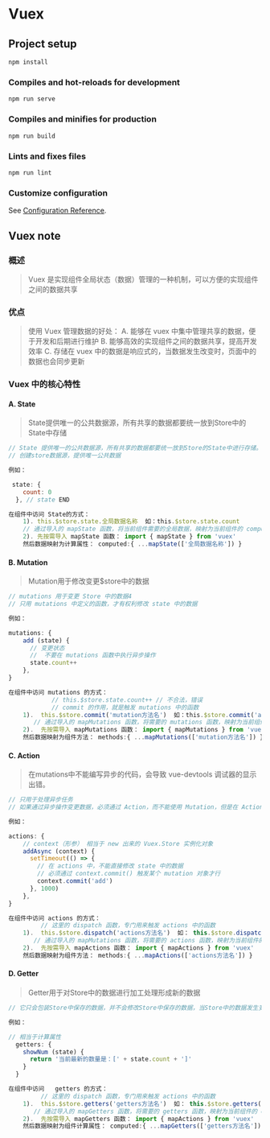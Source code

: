 # Vuex 

## Project setup

```
npm install
```

### Compiles and hot-reloads for development

```
npm run serve
```

### Compiles and minifies for production
```
npm run build
```

### Lints and fixes files

```
npm run lint
```

### Customize configuration
See [Configuration Reference](https://cli.vuejs.org/config/).



## Vuex note



### 概述

> Vuex 是实现组件全局状态（数据）管理的一种机制，可以方便的实现组件之间的数据共享



### 优点

> 使用 Vuex 管理数据的好处：
>				A. 能够在 vuex 中集中管理共享的数据，便于开发和后期进行维护
>				B. 能够高效的实现组件之间的数据共享，提高开发效率
>				C. 存储在 vuex 中的数据是响应式的，当数据发生改变时，页面中的数据也会同步更新



### Vuex 中的核心特性



#### A. State

> State提供唯一的公共数据源，所有共享的数据都要统一放到Store中的State中存储

```javascript
// State 提供唯一的公共数据源，所有共享的数据都要统一放到Store的State中进行存储。
// 创建store数据源，提供唯一公共数据

例如：

 state: {
    count: 0
  }, // state END

在组件中访问 State的方式：
	1). this.$store.state.全局数据名称  如：this.$store.state.count
	// 通过导入的 mapState 函数，将当前组件需要的全局数据，映射为当前组件的 computed 计算属性
	2). 先按需导入 mapState 函数： import { mapState } from 'vuex'
	然后数据映射为计算属性： computed:{ ...mapState(['全局数据名称']) }
```



#### B. Mutation

> Mutation用于修改变更$store中的数据

```js
// mutations 用于变更 Store 中的数据4
// 只用 mutations 中定义的函数，才有权利修改 state 中的数据

例如：

mutations: {
    add (state) {
      // 变更状态
      //  不要在 mutations 函数中执行异步操作
      state.count++
    },
}

在组件中访问 mutations 的方式：
            // this.$store.state.count++ // 不合法，错误
            // commit 的作用，就是触发 mutations 中的函数
	1).  this.$store.commit('mutation方法名')  如：this.$store.commit('add')
  	   // 通过导入的 mapMutations 函数，将需要的 mutations 函数，映射为当前组件的 methods 方法
	2).  先按需导入 mapMutations 函数： import { mapMutations } from 'vuex'
	然后数据映射为组件方法： methods:{ ...mapMutations(['mutation方法名']) }

```



#### C. Action

> 在mutations中不能编写异步的代码，会导致 vue-devtools 调试器的显示出错。

```js
// 只用于处理异步任务
// 如果通过异步操作变更数据，必须通过 Action，而不能使用 Mutation，但是在 Action 中还是要通过触发 Mutation 的方式间接变更数据。

例如：

actions: {
    // context（形参） 相当于 new 出来的 Vuex.Store 实例化对象
    addAsync (context) {
      setTimeout(() => {
        // 在 actions 中，不能直接修改 state 中的数据
        // 必须通过 context.commit() 触发某个 mutation 对象才行
        context.commit('add')
      }, 1000)
    },
}

在组件中访问 actions 的方式：
         // 这里的 dispatch 函数，专门用来触发 actions 中的函数
	1).  this.$store.dispatch('actions方法名')  如： this.$store.dispatch('addAsync')
  	   // 通过导入的 mapMutations 函数，将需要的 actions 函数，映射为当前组件的 methods 方法
	2).  先按需导入 mapActions 函数： import { mapActions } from 'vuex'
	然后数据映射为组件方法： methods:{ ...mapActions(['actions方法名']) }
```





#### D. Getter

> Getter用于对Store中的数据进行加工处理形成新的数据

```js
// 它只会包装Store中保存的数据，并不会修改Store中保存的数据，当Store中的数据发生变化时，Getter生成的内容也会随之变化

例如： 

// 相当于计算属性
  getters: {
    showNum (state) {
      return '当前最新的数量是：[' + state.count + ']'
    }
  }

在组件中访问   getters 的方式：
         // 这里的 dispatch 函数，专门用来触发 actions 中的函数
	1).  this.$store.getters('getters方法名')  如： this.$store.getters('showNum')
  	   // 通过导入的 mapGetters 函数，将需要的 getters 函数，映射为当前组件的 computed 方法
	2).  先按需导入 mapGetters 函数： import { mapActions } from 'vuex'
	然后数据映射为组件计算属性： computed:{ ...mapGetters(['getters方法名']) }
```

